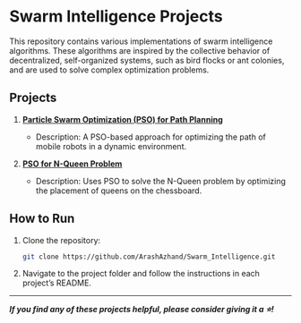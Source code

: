 # Swarm Intelligence Projects

This repository contains various implementations of swarm intelligence algorithms. These algorithms are inspired by the collective behavior of decentralized, self-organized systems, such as bird flocks or ant colonies, and are used to solve complex optimization problems.

## Projects

1. [**Particle Swarm Optimization (PSO) for Path Planning**](./PSO_Mobile_Robot_Path_Planning)
   - Description: A PSO-based approach for optimizing the path of mobile robots in a dynamic environment.

2. [**PSO for N-Queen Problem**](./PSO_NQueen_Problem)
   - Description: Uses PSO to solve the N-Queen problem by optimizing the placement of queens on the chessboard.

## How to Run

1. Clone the repository:
   ```bash
   git clone https://github.com/ArashAzhand/Swarm_Intelligence.git
   ```
2. Navigate to the project folder and follow the instructions in each project’s README.

---

***If you find any of these projects helpful, please consider giving it a ⭐!***
